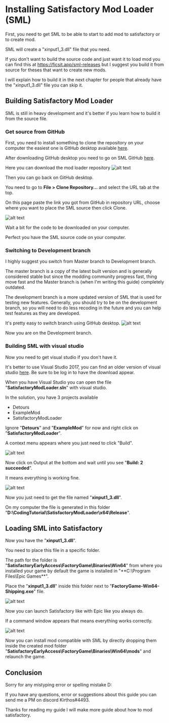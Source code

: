 # Installing Satisfactory Mod Loader (SML)

First, you need to get SML to be able to start to add mod to satisfactory or to create mod.

SML will create a "xinput1_3.dll" file that you need.

If you don't want to build the source code and just want it to load mod you can find this at https://ficsit.app/sml-releases but I suggest you build it from source for theses that want to create new mods.

I will explain how to build it in the next chapter for people that already have the "xinput1_3.dll" file you can skip it.

## Building Satisfactory Mod Loader

SML is still in heavy development and it's better if you learn how to build it from the source file.

### Get source from GitHub

First, you need to install something to clone the repository on your computer the easiest one is GitHub desktop available [here](https://desktop.github.com/).

After downloading GitHub desktop you need to go on SML GitHub [here](https://github.com/satisfactorymodding/SatisfactoryModLoader).

Here you can download the mod loader repository
![alt text](https://github.com/jcornill/SatisfactoryModdingGuide/raw/master/SMLInstallGuide/GitHub_SMLDownload.png "GitHub_SMLDownload")

Then you can go back on GitHub desktop.

You need to go to **File > Clone Repository...** and select the URL tab at the top.

On this page paste the link you got from GitHub in repository URL, choose where you want to place the SML source then click Clone.

![alt text](https://github.com/jcornill/SatisfactoryModdingGuide/raw/master/SMLInstallGuide/GitHubDesktop_clone.png "GitHubDesktop_clone")

Wait a bit for the code to be downloaded on your computer.

Perfect you have the SML source code on your computer.

### Switching to Development branch

I highly suggest you switch from Master branch to Development branch.

The master branch is a copy of the latest built version and is generally considered stable but since the modding community progress fast, thing move fast and the Master branch is (when I'm writing this guide) completely outdated.

The development branch is a more updated version of SML that is used for testing new features. Generally, you should try to be on the development branch, so you will need to do less recoding in the future and you can help test features as they are developed.

It's pretty easy to switch branch using GitHub desktop.
![alt text](https://github.com/jcornill/SatisfactoryModdingGuide/raw/master/SMLInstallGuide/GitHub_DevBranch.png "GitHub_DevBranch")

Now you are on the Development branch.

### Building SML with visual studio

Now you need to get visual studio if you don't have it.

It's better to use Visual Studio 2017, you can find an older version of visual studio [here](https://my.visualstudio.com/Downloads?q=visual%20studio%202017&wt.mc_id=o~msft~vscom~older-downloads). Be sure to be log in to have the download appear.

When you have Visual Studio you can open the file "**SatisfactoryModLoader.sln**" with visual studio.

In the solution, you have 3 projects available
+ Detours
+ ExampleMod
+ SatisfactoryModLoader

Ignore "**Detours**" and "**ExampleMod**" for now and right click on "**SatisfactoryModLoader**".

A context menu appears where you just need to click "Build".

![alt text](https://github.com/jcornill/SatisfactoryModdingGuide/raw/master/SMLInstallGuide/visualStudio_Build.png "visualStudio_Build")

Now click on Output at the bottom and wait until you see "**Build: 2 succeeded**".

It means everything is working fine.

![alt text](https://github.com/jcornill/SatisfactoryModdingGuide/raw/master/SMLInstallGuide/VisualStudio_Output.png "VisualStudio_Output")

Now you just need to get the file named "**xinput1_3.dll**".

On my computer the file is generated in this folder "**D:\CodingTutorial\SatisfactoryModLoader\x64\Release**".

## Loading SML into Satisfactory

Now you have the "**xinput1_3.dll**".

You need to place this file in a specific folder.

The path for the folder is "**SatisfactoryEarlyAccess\FactoryGame\Binaries\Win64**" from where you installed your game by default the game is installed in "**C:\Program Files\Epic Games\**".

Place the "**xinput1_3.dll**" inside this folder next to "**FactoryGame-Win64-Shipping.exe**" file.

![alt text](https://github.com/jcornill/SatisfactoryModdingGuide/raw/master/SMLInstallGuide/Xinput.png "Xinput")

Now you can launch Satisfactory like with Epic like you always do.

If a command window appears that means everything works correctly.

![alt text](https://github.com/jcornill/SatisfactoryModdingGuide/raw/master/SMLInstallGuide/Console.png "console")

Now you can install mod compatible with SML by directly dropping them inside the created mod folder "**SatisfactoryEarlyAccess\FactoryGame\Binaries\Win64\mods**" and relaunch the game.

## Conclusion


Sorry for any mistyping error or spelling mistake D:

If you have any questions, error or suggestions about this guide you can send me a PM on discord Kirthos#4493.

Thanks for reading my guide I will make more guide about how to mod satisfactory.
